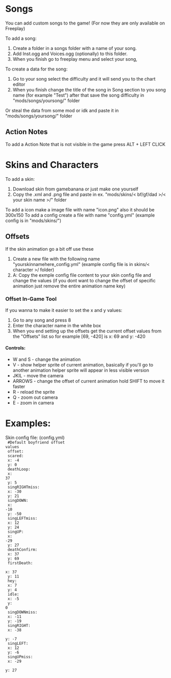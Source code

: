 # Songs
You can add custom songs to the game!
(For now they are only available on Freeplay)

To add a song: 
1. Create a folder in a songs folder with a name of your song.
2. Add Inst.ogg and Voices.ogg (optionally) to this folder.
3. When you finish go to freeplay menu and select your song,

To create a data for the song:
1. Go to your song select the difficulty and it will send you to the chart editor
2. When you finish change the title of the song in Song section to you song name (for example "Test") after that save the song difficulty in "mods/songs/yoursong/" folder

Or steal the data from some mod or idk and paste it in "mods/songs/yoursong/" folder

## Action Notes
To add a Action Note that is not visible in the game press ALT + LEFT CLICK

# Skins and Characters
To add a skin:
1. Download skin from gamebanana or just make one yourself
2. Copy the .xml and .png file and paste in ex. "mods/skins/< bf/gf/dad >/< your skin name >/" folder

To add a icon make a image file with name "icon.png" also it should be 300x150
To add a config create a file with name "config.yml" (example config is in "mods/skins/")

## Offsets
If the skin animation go a bit off use these
1. Create a new file with the following name "yourskinnamehere_config.yml" (example config file is in skins/< character >/ folder)
2. A: Copy the exmple config file content to your skin config file and change the values (if you dont want to change the offset of specific animation just remove the entire animation name key)

### Offset In-Game Tool
If you wanna to make it easier to set the x and y values:
1. Go to any song and press 8
2. Enter the character name in the white box
3. When you end setting up the offsets get the current offset values from the "Offsets" list so for example [69, -420] is x: 69 and y: -420

#### Controls:
 - W and S - change the animation
 - V - show helper sprite of current animation, basically if you'll go to another animation helper sprite will appear in less visible version
 - JKIL - move the camera
 - ARROWS - change the offset of current animation hold SHIFT to move it faster
 - R - reload the sprite
 - Q - zoom out camera
 - E - zoom in camera

# Examples:
Skin config file: (config.yml) <br>
<code>
#Default boyfriend offset values<br>
offset:<br>
  scared:<br>
    x: -4<br>
    y: 0<br>
  deathLoop:<br>
    x: 37<br>
    y: 5<br>
  singRIGHTmiss:<br>
    x: -30<br>
    y: 21<br>
  singDOWN:<br>
    x: -10<br>
    y: -50<br>
  singLEFTmiss:<br>
    x: 12<br>
    y: 24<br>
  singUP:<br>
    x: -29<br>
    y: 27<br>
  deathConfirm:<br>
    x: 37<br>
    y: 69<br>
  firstDeath:<br>
    x: 37<br>
    y: 11<br>
  hey:<br>
    x: 7<br>
    y: 4<br>
  idle:<br>
    x: -5<br>
    y: 0<br>
  singDOWNmiss:<br>
    x: -11<br>
    y: -19<br>
  singRIGHT:<br>
    x: -38<br>
    y: -7<br>
  singLEFT:<br>
    x: 12<br>
    y: -6<br>
  singUPmiss:<br>
    x: -29<br>
    y: 27<br>
</code>